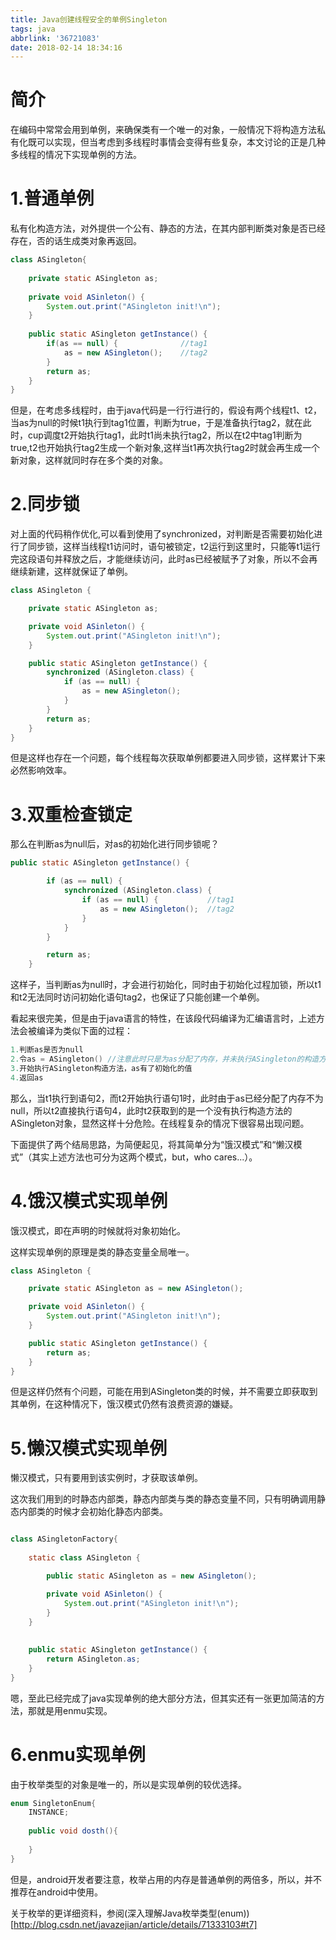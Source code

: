 ```yaml
---
title: Java创建线程安全的单例Singleton
tags: java
abbrlink: '36721083'
date: 2018-02-14 18:34:16
---
```


# 简介

在编码中常常会用到单例，来确保类有一个唯一的对象，一般情况下将构造方法私有化既可以实现，但当考虑到多线程时事情会变得有些复杂，本文讨论的正是几种多线程的情况下实现单例的方法。

# 1.普通单例

私有化构造方法，对外提供一个公有、静态的方法，在其内部判断类对象是否已经存在，否的话生成类对象再返回。

```java
class ASingleton{
	
	private static ASingleton as;
	
	private void ASinleton() {
		System.out.print("ASingleton init!\n");
	}
	
	public static ASingleton getInstance() {
		if(as == null) {              //tag1
			as = new ASingleton();    //tag2
		}
		return as;
	}
}
```

但是，在考虑多线程时，由于java代码是一行行进行的，假设有两个线程t1、t2，当as为null的时候t1执行到tag1位置，判断为true，于是准备执行tag2，就在此时，cup调度t2开始执行tag1，此时t1尚未执行tag2，所以在t2中tag1判断为true,t2也开始执行tag2生成一个新对象,这样当t1再次执行tag2时就会再生成一个新对象，这样就同时存在多个类的对象。

# 2.同步锁

对上面的代码稍作优化,可以看到使用了synchronized，对判断是否需要初始化进行了同步锁，这样当线程t1访问时，语句被锁定，t2运行到这里时，只能等t1运行完这段语句并释放之后，才能继续访问，此时as已经被赋予了对象，所以不会再继续新建，这样就保证了单例。

```java
class ASingleton {

	private static ASingleton as;

	private void ASinleton() {
		System.out.print("ASingleton init!\n");
	}

	public static ASingleton getInstance() {
		synchronized (ASingleton.class) {
			if (as == null) {
				as = new ASingleton();
			}
		}
		return as;
	}
}
```

但是这样也存在一个问题，每个线程每次获取单例都要进入同步锁，这样累计下来必然影响效率。

# 3.双重检查锁定

那么在判断as为null后，对as的初始化进行同步锁呢？

```java
public static ASingleton getInstance() {

		if (as == null) {
			synchronized (ASingleton.class) {
				if (as == null) {           //tag1
					as = new ASingleton();  //tag2
				}
			}
		}

		return as;
	}
```

这样子，当判断as为null时，才会进行初始化，同时由于初始化过程加锁，所以t1和t2无法同时访问初始化语句tag2，也保证了只能创建一个单例。

看起来很完美，但是由于java语言的特性，在该段代码编译为汇编语言时，上述方法会被编译为类似下面的过程：

```c
1.判断as是否为null
2.令as = ASingleton() //注意此时只是为as分配了内存，并未执行ASingleton的构造方法
3.开始执行ASingleton构造方法，as有了初始化的值
4.返回as
```

那么，当t1执行到语句2，而t2开始执行语句1时，此时由于as已经分配了内存不为null，所以t2直接执行语句4，此时t2获取到的是一个没有执行构造方法的ASingleton对象，显然这样十分危险。在线程复杂的情况下很容易出现问题。

下面提供了两个结局思路，为简便起见，将其简单分为“饿汉模式”和“懒汉模式”（其实上述方法也可分为这两个模式，but，who cares...）。

# 4.饿汉模式实现单例

饿汉模式，即在声明的时候就将对象初始化。

这样实现单例的原理是类的静态变量全局唯一。

```java
class ASingleton {

	private static ASingleton as = new ASingleton();

	private void ASinleton() {
		System.out.print("ASingleton init!\n");
	}

	public static ASingleton getInstance() {
		return as;
	}
}
```

但是这样仍然有个问题，可能在用到ASingleton类的时候，并不需要立即获取到其单例，在这种情况下，饿汉模式仍然有浪费资源的嫌疑。

# 5.懒汉模式实现单例

懒汉模式，只有要用到该实例时，才获取该单例。

这次我们用到的时静态内部类，静态内部类与类的静态变量不同，只有明确调用静态内部类的时候才会初始化静态内部类。

```java

class ASingletonFactory{
	
	static class ASingleton {

		public static ASingleton as = new ASingleton();

		private void ASinleton() {
			System.out.print("ASingleton init!\n");
		}	
	}
	
	
	public static ASingleton getInstance() {
		return ASingleton.as;
	}	
}
```

嗯，至此已经完成了java实现单例的绝大部分方法，但其实还有一张更加简洁的方法，那就是用enmu实现。

# 6.enmu实现单例

由于枚举类型的对象是唯一的，所以是实现单例的较优选择。

```java
enum SingletonEnum{
	INSTANCE;
	
	public void dosth(){
		
	}
}
```

但是，android开发者要注意，枚举占用的内存是普通单例的两倍多，所以，并不推荐在android中使用。

关于枚举的更详细资料，参阅(深入理解Java枚举类型(enum))[http://blog.csdn.net/javazejian/article/details/71333103#t7]



